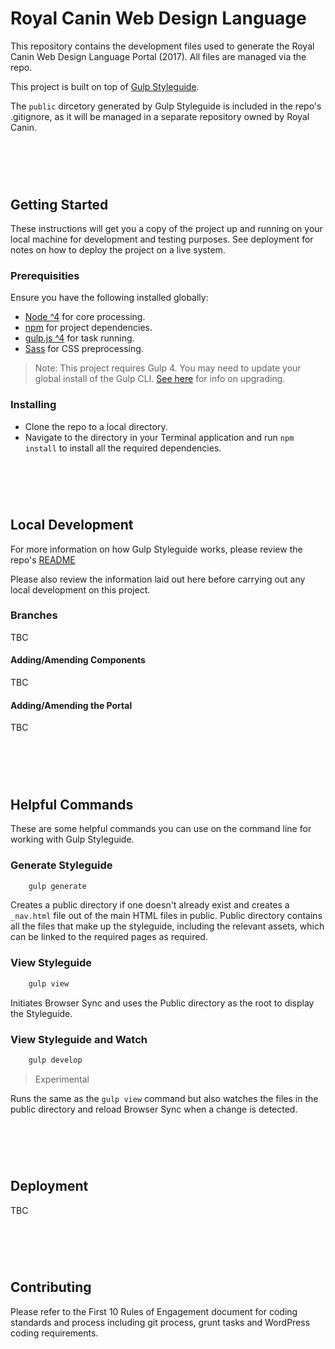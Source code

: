 # Royal Canin Web Design Language

This repository contains the development files used to generate the Royal Canin Web Design Language Portal (2017). All files are managed via the repo.

This project is built on top of [Gulp Styleguide](https://github.com/matthewmcclatchie/gulp-styleguide).

The `public` dircetory generated by Gulp Styleguide is included in the repo's .gitignore, as it will be managed in a separate repository owned by Royal Canin.

# &nbsp;

## Getting Started

These instructions will get you a copy of the project up and running on your local machine for development and testing purposes. See deployment for notes on how to deploy the project on a live system.

### Prerequisities

Ensure you have the following installed globally:

* [Node ^4](https://nodejs.org/en/) for core processing.
* [npm](https://www.npmjs.com/) for project dependencies.
* [gulp.js ^4](http://gulpjs.com/) for task running.
* [Sass](http://sass-lang.com/install) for CSS preprocessing.

> Note: This project requires Gulp 4. You may need to update your global install of the Gulp CLI. [See here](https://www.joezimjs.com/javascript/complete-guide-upgrading-gulp-4/) for info on upgrading.

### Installing

* Clone the repo to a local directory.
* Navigate to the directory in your Terminal application and run `npm install` to install all the required dependencies.

# &nbsp;

## Local Development

For more information on how Gulp Styleguide works, please review the repo's [README](https://github.com/matthewmcclatchie/gulp-styleguide/blob/master/README.md)

Please also review the information laid out here before carrying out any local development on this project.

### Branches

TBC


#### Adding/Amending Components

TBC


#### Adding/Amending the Portal

TBC

# &nbsp;

## Helpful Commands

These are some helpful commands you can use on the command line for working with Gulp Styleguide.

### Generate Styleguide

```javascript
    gulp generate
```

Creates a public directory if one doesn't already exist and creates a `_nav.html` file out of the main HTML files in public. Public directory contains all the files that make up the styleguide, including the relevant assets, which can be linked to the required pages as required.

### View Styleguide

```javascript
    gulp view
```

Initiates Browser Sync and uses the Public directory as the root to display the Styleguide.

### View Styleguide and Watch

```javascript
    gulp develop
```

> Experimental

Runs the same as the `gulp view` command but also watches the files in the public directory and reload Browser Sync when a change is detected.

# &nbsp;

## Deployment

TBC

# &nbsp;

## Contributing

Please refer to the First 10 Rules of Engagement document for coding standards and process including git process, grunt tasks and WordPress coding requirements.